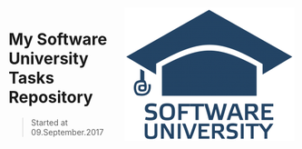 <img src="%233.Java Professional Modules/sulogo.png" align="right" />

# My Software University Tasks Repository
> Started at 09.September.2017